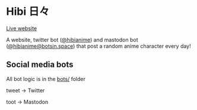 # Hibi 日々

[Live website](https://decaffjoe.github.io/hibi/)

A website, twitter bot ([@hibianime](https://twitter.com/hibianime)) and mastodon bot ([@hibianime@botsin.space](https://botsin.space/@hibianime)) that post a random anime character every day!

## Social media bots

All bot logic is in the [bots/](https://github.com/decaffjoe/hibi/tree/main/bots) folder

tweet -> Twitter

toot -> Mastodon
